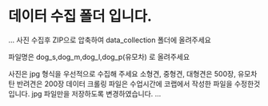 # 데이터 수집 폴더 입니다.
...
사진 수집후 ZIP으로 압축하여 data_collection 폴더에 올려주세요

파일명은 dog_s,dog_m,dog_l,dog_p(유모차) 로 올려주세요

사진은 jpg 형식을 우선적으로 수집해 주세요
소형견, 중형견, 대형견은 500장, 유모차 탄 반려견은 200장
데이터 크롤링 파일은 수업시간에 코랩에서 작성한 파일을 수정한것입니다. jpg 파일만을 저장하도록 변경하였습니다.
...

